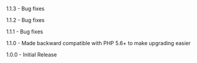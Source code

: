 1.1.3
    - Bug fixes
    
1.1.2
    - Bug fixes
    
1.1.1
    - Bug fixes
    
1.1.0
    - Made backward compatible with PHP 5.6+ to make upgrading easier

1.0.0
    - Initial Release
